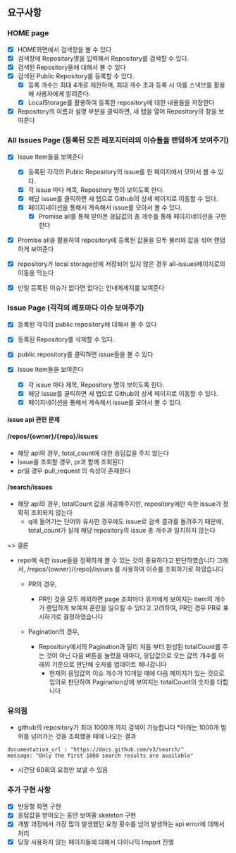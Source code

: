 ## 요구사항

### HOME page

- [x] HOME화면에서 검색창을 볼 수 있다
- [x] 검색창에 Repository명을 입력해서 Repository를 검색할 수 있다.
- [x] 검색된 Repository들에 대해서 볼 수 있다
- [x] 검색된 Public Repository를 등록할 수 있다.
  - [x] 등록 개수는 최대 4개로 제한하며, 최대 개수 초과 등록 시 이를 스낵브를 활용해 사용자에게 알려준다.
  - [x] LocalStorage를 활용하여 등록한 repository에 대한 내용들을 저장한다
- [x] Repository의 이름과 설명 부분을 클릭하면, 새 탭을 열어 Repository의 창을 보여준다

### All Issues Page (등록된 모든 레포지터리의 이슈들을 랜덤하게 보여주기)

- [x] Issue Item들을 보여준다

  - [x] 등록된 각각의 Public Repository의 issue를 한 페이지에서 모아서 볼 수 있다.
  - [x] 각 issue 마다 제목, Repository 명이 보이도록 한다.
  - [x] 해당 issue를 클릭하면 새 탭으로 Github의 상세 페이지로 이동할 수 있다.
  - [x] 페이지네이션을 통해서 계속해서 issue를 모아서 볼 수 있다.
    - [x] Promise all를 통해 받아온 응닶값의 총 개수를 통해 페이지네이션을 구현한다

- [x] Promise all을 활용하여 repository에 등록된 값들을 모두 불러와 값을 섞어 랜덤하게 보여준다
- [x] repository가 local storage상에 저장되어 있지 않은 경우 all-issues페이지로의 이동을 막는다
- [x] 만일 등록된 이슈가 없다면 없다는 안내메세지를 보여준다

### Issue Page (각각의 레포마다 이슈 보여주기)

- [x] 등록된 각각의 public repository에 대해서 볼 수 있다
- [x] 등록된 Repository를 삭제할 수 있다.

- [x] public repository를 클릭하면 issue들을 볼 수 있다
- [x] Issue Item들을 보여준다
  - [x] 각 issue 마다 제목, Repository 명이 보이도록 한다.
  - [x] 해당 issue를 클릭하면 새 탭으로 Github의 상세 페이지로 이동할 수 있다.
  - [x] 페이지네이션을 통해서 계속해서 issue를 모아서 볼 수 있다.

#### issue api 관련 문제

#### /repos/{owner}/{repo}/issues

- 해당 api의 경우, total_count에 대한 응답값을 주지 않는다
- Issue를 조회할 경우, pr과 함께 조회된다
- pr일 경우 pull_request 의 속성이 존재한다

#### /search/issues

- 해당 api의 경우, totalCount 값을 제공해주지만, repository에만 속한 issue가 정확히 조회되지 않는다
  - q에 들어가는 단어와 유사한 경우에도 issue로 검색 결과를 돌려주기 때문에, total_count가 실제 해당 repository의 issue 총 개수과 일치하지 않는다

=> 결론

- repo에 속한 issue들을 정확하게 볼 수 있는 것이 중요하다고 판단하였습니다
  그래서, /repos/{owner}/{repo}/issues 를 사용하여 이슈를 조회하기로 하였습니다

  - PR의 경우,

    - PR인 것을 모두 제외하면 page 조회마다 유저에게 보여지는 item의 개수가 랜덤하게 보여져 혼란을 일으킬 수 있다고 고려하여, PR인 경우 PR로 표시하기로 결정하였습니다

  - Pagination의 경우,

    - Repository에서의 Pagination과 달리 처음 부터 완성된 totalCount를 주는 것이 아닌 다음 버튼을 눌렀을 때마다, 응답값으로 오는 값의 개수를 아래의 기준으로 판단해 숫자를 업데이트 해나갑니다
      - 현재의 응답값의 이슈 개수가 10개일 때에 다음 페이지가 있는 것으로 임의로 판단하여 Pagination상에 보여지는 totalCount의 숫자를 더합니다

### 유의점

- github의 repository가 최대 1000개 까지 검색이 가능합니다 \*아래는 1000개 범위를 넘어가는 것을 조회했을 때에 나오는 결과

```
documentation_url : "https://docs.github.com/v3/search/"
message: "Only the first 1000 search results are available"
```

- 시간당 60회의 요청만 보낼 수 있음

### 추가 구현 사항

- [x] 반응형 화면 구현
- [x] 응답값을 받아오는 동안 보여줄 skeleton 구현
- [x] 개발 과정에서 가장 많이 발생했던 요청 횟수를 넘어 발생하는 api error에 대해서 처리
- [x] 당장 사용하지 않는 페이지들에 대해서 다이나믹 Import 진행
